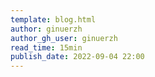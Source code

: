 ```yaml
---
template: blog.html
author: ginuerzh
author_gh_user: ginuerzh
read_time: 15min
publish_date: 2022-09-04 22:00
---
```

